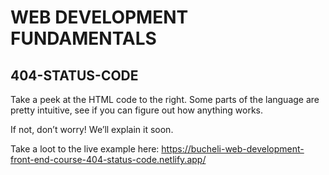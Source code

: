 # WEB DEVELOPMENT FUNDAMENTALS

## 404-STATUS-CODE

Take a peek at the HTML code to the right. Some parts of the language are pretty intuitive, see if you can figure out how anything works.

If not, don’t worry! We’ll explain it soon.

Take a loot to the live example here: https://bucheli-web-development-front-end-course-404-status-code.netlify.app/
